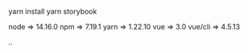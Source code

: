 yarn install
yarn storybook

node => 14.16.0
npm => 7.19.1
yarn => 1.22.10
vue => 3.0
vue/cli => 4.5.13

..